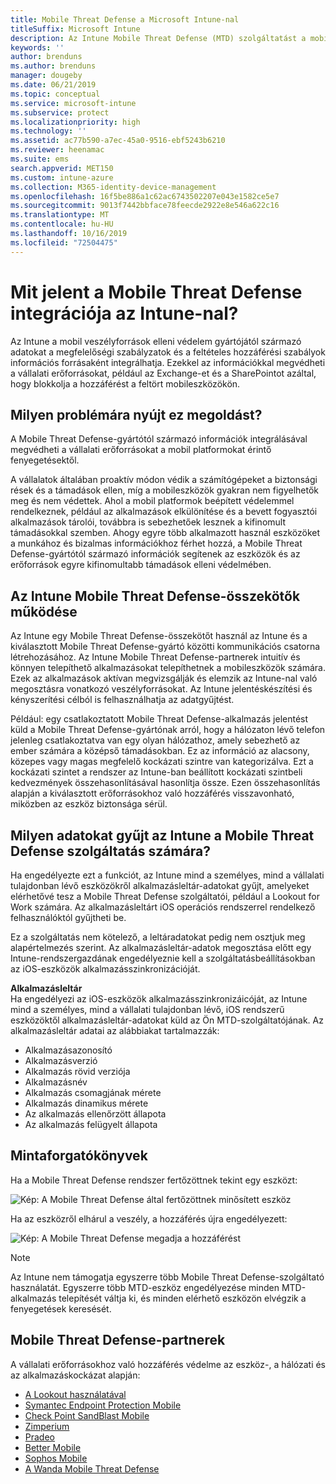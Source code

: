 ```yaml
---
title: Mobile Threat Defense a Microsoft Intune-nal
titleSuffix: Microsoft Intune
description: Az Intune Mobile Threat Defense (MTD) szolgáltatást a mobileszköz-védelmi partnerével együtt használva eszközkockázaton alapuló módon védheti meg a vállalati erőforrásokhoz való hozzáférést.
keywords: ''
author: brenduns
ms.author: brenduns
manager: dougeby
ms.date: 06/21/2019
ms.topic: conceptual
ms.service: microsoft-intune
ms.subservice: protect
ms.localizationpriority: high
ms.technology: ''
ms.assetid: ac77b590-a7ec-45a0-9516-ebf5243b6210
ms.reviewer: heenamac
ms.suite: ems
search.appverid: MET150
ms.custom: intune-azure
ms.collection: M365-identity-device-management
ms.openlocfilehash: 16f5be886a1c62ac6743502207e043e1582ce5e7
ms.sourcegitcommit: 9013f7442bbface78feecde2922e8e546a622c16
ms.translationtype: MT
ms.contentlocale: hu-HU
ms.lasthandoff: 10/16/2019
ms.locfileid: "72504475"
---
```

# <a name="what-is-mobile-threat-defense-integration-with-intune"></a>Mit jelent a Mobile Threat Defense integrációja az Intune-nal?
Az Intune a mobil veszélyforrások elleni védelem gyártójától származó adatokat a megfelelőségi szabályzatok és a feltételes hozzáférési szabályok információs forrásaként integrálhatja. Ezekkel az információkkal megvédheti a vállalati erőforrásokat, például az Exchange-et és a SharePointot azáltal, hogy blokkolja a hozzáférést a feltört mobileszközökön.  

## <a name="what-problem-does-this-solve"></a>Milyen problémára nyújt ez megoldást?
A Mobile Threat Defense-gyártótól származó információk integrálásával megvédheti a vállalati erőforrásokat a mobil platformokat érintő fenyegetésektől.  

A vállalatok általában proaktív módon védik a számítógépeket a biztonsági rések és a támadások ellen, míg a mobileszközök gyakran nem figyelhetők meg és nem védettek. Ahol a mobil platformok beépített védelemmel rendelkeznek, például az alkalmazások elkülönítése és a bevett fogyasztói alkalmazások tárolói, továbbra is sebezhetőek lesznek a kifinomult támadásokkal szemben. Ahogy egyre több alkalmazott használ eszközöket a munkához és bizalmas információkhoz férhet hozzá, a Mobile Threat Defense-gyártótól származó információk segítenek az eszközök és az erőforrások egyre kifinomultabb támadások elleni védelmében.  

## <a name="how-do-the-intune-mobile-threat-defense-connectors-work"></a>Az Intune Mobile Threat Defense-összekötők működése

Az Intune egy Mobile Threat Defense-összekötőt használ az Intune és a kiválasztott Mobile Threat Defense-gyártó közötti kommunikációs csatorna létrehozásához. Az Intune Mobile Threat Defense-partnerek intuitív és könnyen telepíthető alkalmazásokat telepíthetnek a mobileszközök számára. Ezek az alkalmazások aktívan megvizsgálják és elemzik az Intune-nal való megosztásra vonatkozó veszélyforrásokat. Az Intune jelentéskészítési és kényszerítési célból is felhasználhatja az adatgyűjtést.  

Például: egy csatlakoztatott Mobile Threat Defense-alkalmazás jelentést küld a Mobile Threat Defense-gyártónak arról, hogy a hálózaton lévő telefon jelenleg csatlakoztatva van egy olyan hálózathoz, amely sebezhető az ember számára a középső támadásokban. Ez az információ az alacsony, közepes vagy magas megfelelő kockázati szintre van kategorizálva. Ezt a kockázati szintet a rendszer az Intune-ban beállított kockázati szintbeli kedvezmények összehasonlításával hasonlítja össze. Ezen összehasonlítás alapján a kiválasztott erőforrásokhoz való hozzáférés visszavonható, miközben az eszköz biztonsága sérül.

## <a name="what-data-does-intune-collect-for-mobile-threat-defense"></a>Milyen adatokat gyűjt az Intune a Mobile Threat Defense szolgáltatás számára?

Ha engedélyezte ezt a funkciót, az Intune mind a személyes, mind a vállalati tulajdonban lévő eszközökről alkalmazásleltár-adatokat gyűjt, amelyeket elérhetővé tesz a Mobile Threat Defense szolgáltatói, például a Lookout for Work számára. Az alkalmazásleltárt iOS operációs rendszerrel rendelkező felhasználóktól gyűjtheti be.

Ez a szolgáltatás nem kötelező, a leltáradatokat pedig nem osztjuk meg alapértelmezés szerint. Az alkalmazásleltár-adatok megosztása előtt egy Intune-rendszergazdának engedélyeznie kell a szolgáltatásbeállításokban az iOS-eszközök alkalmazásszinkronizációját.

**Alkalmazásleltár**  
Ha engedélyezi az iOS-eszközök alkalmazásszinkronizáicóját, az Intune mind a személyes, mind a vállalati tulajdonban lévő, iOS rendszerű eszközöktől alkalmazásleltár-adatokat küld az Ön MTD-szolgáltatójának. Az alkalmazásleltár adatai az alábbiakat tartalmazzák:

- Alkalmazásazonosító
- Alkalmazásverzió
- Alkalmazás rövid verziója
- Alkalmazásnév
- Alkalmazás csomagjának mérete
- Alkalmazás dinamikus mérete
- Az alkalmazás ellenőrzött állapota
- Az alkalmazás felügyelt állapota

## <a name="sample-scenarios"></a>Mintaforgatókönyvek

Ha a Mobile Threat Defense rendszer fertőzöttnek tekint egy eszközt:

![Kép: A Mobile Threat Defense által fertőzöttnek minősített eszköz](./media/mobile-threat-defense/MTD-image-1.png)

Ha az eszközről elhárul a veszély, a hozzáférés újra engedélyezett:

![Kép: A Mobile Threat Defense megadja a hozzáférést](./media/mobile-threat-defense/MTD-image-2.png)

> [!NOTE] 
> Az Intune nem támogatja egyszerre több Mobile Threat Defense-szolgáltató használatát. Egyszerre több MTD-eszköz engedélyezése minden MTD-alkalmazás telepítését váltja ki, és minden elérhető eszközön elvégzik a fenyegetések keresését.

## <a name="mobile-threat-defense-partners"></a>Mobile Threat Defense-partnerek

A vállalati erőforrásokhoz való hozzáférés védelme az eszköz-, a hálózati és az alkalmazáskockázat alapján:

- [A Lookout használatával](lookout-mobile-threat-defense-connector.md)
- [Symantec Endpoint Protection Mobile](skycure-mobile-threat-defense-connector.md)
- [Check Point SandBlast Mobile](checkpoint-sandblast-mobile-mobile-threat-defense-connector.md)
- [Zimperium](zimperium-mobile-threat-defense-connector.md)
- [Pradeo](pradeo-mobile-threat-defense-connector.md)
- [Better Mobile](better-mobile-threat-defense-connector.md)
- [Sophos Mobile](sophos-mtd-connector.md)
- [A Wanda Mobile Threat Defense](wandera-mtd-connector.md)
